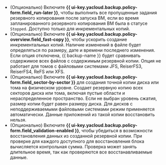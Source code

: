 * (Опционально) Включите **{{ ui-key.yacloud.backup.policy-form.field_run-later }}**, чтобы выполнить все пропущенные задания резервного копирования после запуска ВМ, если во время запланированного резервного копирования ВМ была в статусе `Stopped`. Доступно только для инкрементальных копий.
* (Опционально) Включите **{{ ui-key.yacloud.backup.policy-overview.field_fast-copy }}**, чтобы ускорить создание инкрементальных копий. Наличие изменений в файле будет определяться по размеру, дате и времени последнего изменения. Если опция отключена, {{ backup-name }} будет сравнивать содержимое всех файлов с содержимым резервной копии. Опция не работает для томов с файловыми системами JFS, ReiserFS3, ReiserFS4, ReFS или XFS.
* (Опционально) Включите **{{ ui-key.yacloud.backup.policy-form.field_sector-by-sector }}** для создания точной копии диска или тома на физическом уровне. Создает резервную копию всех секторов диска или тома, включая пустые области и нераспределенное пространство. Если не выбран уровень сжатия, размер копии будет равен размеру диска. Для дисков с неподдерживаемыми файловыми системами режим применяется автоматически. Данные приложений из такой копии восстановить нельзя.
* (Опционально) Включите **{{ ui-key.yacloud.backup.policy-form.field_validation-enabled }}**, чтобы убедиться в возможности восстановления данных из созданной резервной копии. При проверке для каждого доступного для восстановления блока вычисляется контрольная сумма. Проверка может занять длительное время, так как проверяются все восстанавливаемые данные.
